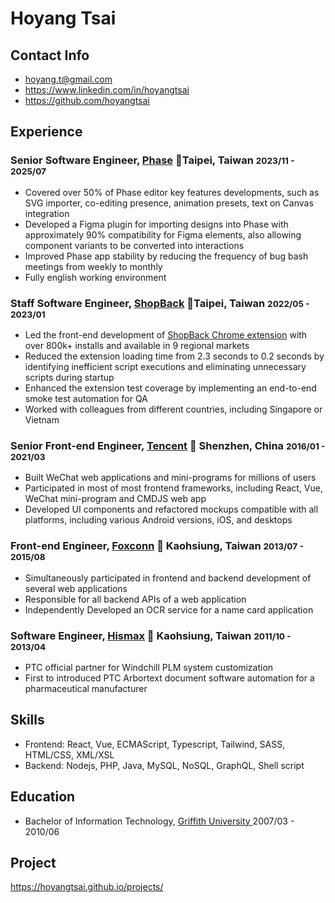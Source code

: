 # Hoyang Tsai

## Contact Info

<ul class="list-unstyled">
  <li>
  <i class="fas fa-envelope-square fa-lg"></i> <a href="mailto:hoyang.t@gmail.com">hoyang.t@gmail.com</a>
  </li>
  <li>
  <i class="fab fa-linkedin fa-lg"></i> <a href="https://www.linkedin.com/in/hoyangtsai" target="_blank">https://www.linkedin.com/in/hoyangtsai</a>
  </li>
  <li class="print-hide">
  <i class="fab fa-github-square fa-lg"></i> <a href="https://github.com/hoyangtsai" target="_blank">https://github.com/hoyangtsai</a>
  </li>
</ul>

## Experience

### Senior Software Engineer, <a href="https://www.phase.com/" target="_blank">Phase</a> 📍Taipei, Taiwan <small><time class="term">2023/11 - 2025/07</time></small>

- Covered over 50% of Phase editor key features developments, such as SVG importer, co-editing presence, animation presets, text on Canvas integration
- Developed a Figma plugin for importing designs into Phase with approximately 90% compatibility for Figma elements, also allowing component variants to be converted into interactions
- Improved Phase app stability by reducing the frequency of bug bash meetings from weekly to monthly
- Fully english working environment

### Staff Software Engineer, <a href="https://corporate.shopback.com" target="_blank">ShopBack</a> 📍Taipei, Taiwan <small><time class="term">2022/05 - 2023/01</time></small>

- Led the front-end development of [ShopBack Chrome extension](https://chrome.google.com/webstore/detail/shopback-button-cashback/djjjmdgomejlopjnccoejdhgjmiappap) with over 800k+ installs and available in 9 regional markets
- Reduced the extension loading time from 2.3 seconds to 0.2 seconds by identifying inefficient script executions and eliminating unnecessary scripts during startup
- Enhanced the extension test coverage by implementing an end-to-end smoke test automation for QA
- Worked with colleagues from different countries, including Singapore or Vietnam

### Senior Front-end Engineer, <a href="https://www.tencent.com" target="_blank">Tencent</a> 📍 Shenzhen, China <small><time class="term">2016/01 - 2021/03</time></small>

- Built WeChat web applications and mini-programs for millions of users
- Participated in most of most frontend frameworks, including React, Vue, WeChat mini-program and CMDJS web app
- Developed UI components and refactored mockups compatible with all platforms, including various Android versions, iOS, and desktops

### Front-end Engineer, <a href="https://www.foxconn.com" target="_blank">Foxconn</a> 📍 Kaohsiung, Taiwan <small><time class="term">2013/07 - 2015/08</time></small>

- Simultaneously participated in frontend and backend development of several web applications
- Responsible for all backend APIs of a web application
- Independently Developed an OCR service for a name card application

### Software Engineer, <a href="http://www.hismax.com.tw" target="_blank">Hismax</a> 📍 Kaohsiung, Taiwan <small><time class="term">2011/10 - 2013/04</time></small>

- PTC official partner for Windchill PLM system customization
- First to introduced PTC Arbortext document software automation for a pharmaceutical manufacturer

## Skills

- Frontend: React, Vue, ECMAScript, Typescript, Tailwind, SASS, HTML/CSS, XML/XSL
- Backend: Nodejs, PHP, Java, MySQL, NoSQL, GraphQL, Shell script

## Education

- Bachelor of Information Technology, <a href="https://www.griffith.edu.au" target="_blank">Griffith University </a> <time class="term">2007/03 - 2010/06</time>

## Project

<div class="project">
<a class="project-link" href="https://hoyangtsai.github.io/projects/" target="_blank">https://hoyangtsai.github.io/projects/</a>
</div>

